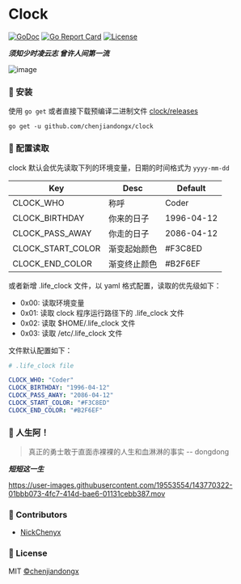 # Clock

[![GoDoc](https://godoc.org/github.com/chenjiandongx/clock?status.svg)](https://godoc.org/github.com/chenjiandongx/clock)
[![Go Report Card](https://goreportcard.com/badge/github.com/chenjiandongx/clock)](https://goreportcard.com/report/github.com/chenjiandongx/clock)
[![License](https://img.shields.io/badge/License-MIT-brightgreen.svg)](https://opensource.org/licenses/MIT)

***须知少时凌云志 曾许人间第一流***

![image](https://user-images.githubusercontent.com/19553554/143769534-21a7d9d7-b1b5-494e-b046-9240f943b848.png)

### 🔰 安装

使用 `go get` 或者直接下载预编译二进制文件 [clock/releases](https://github.com/chenjiandongx/clock/releases)

```shell
go get -u github.com/chenjiandongx/clock
```

### 🔑 配置读取

clock 默认会优先读取下列的环境变量，日期的时间格式为 `yyyy-mm-dd`

| Key | Desc | Default |
| --- | ---- | ------- |
| CLOCK_WHO | 称呼 | Coder |
| CLOCK_BIRTHDAY | 你来的日子 | 1996-04-12 |
| CLOCK_PASS_AWAY | 你走的日子 | 2086-04-12 |
| CLOCK_START_COLOR | 渐变起始颜色 | #F3C8ED |
| CLOCK_END_COLOR | 渐变终止颜色 | #B2F6EF |

或者新增 .life_clock 文件，以 yaml 格式配置，读取的优先级如下：

* 0x00: 读取环境变量
* 0x01: 读取 clock 程序运行路径下的 .life_clock 文件
* 0x02: 读取 $HOME/.life_clock 文件
* 0x03: 读取 /etc/.life_clock 文件

文件默认配置如下：

```yaml
# .life_clock file

CLOCK_WHO: "Coder"
CLOCK_BIRTHDAY: "1996-04-12"
CLOCK_PASS_AWAY: "2086-04-12"
CLOCK_START_COLOR: "#F3C8ED"
CLOCK_END_COLOR: "#B2F6EF" 
```

### 🤔 人生阿！

> 真正的勇士敢于直面赤裸裸的人生和血淋淋的事实 -- dongdong

***短短这一生***

https://user-images.githubusercontent.com/19553554/143770322-01bbb073-4fc7-414d-bae6-01131cebb387.mov

### 👏 Contributors

- [NickChenyx](https://github.com/nickChenyx)

### 🔖 License

MIT [©chenjiandongx](https://github.com/chenjiandongx)

